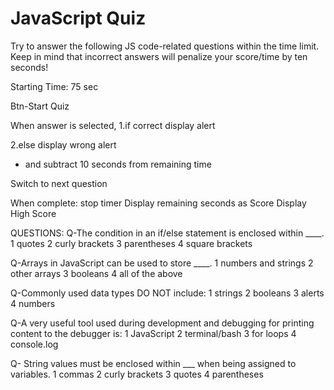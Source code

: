 # JavaScript Quiz

Try to answer the following JS code-related questions within the time limit. Keep in mind that incorrect answers will penalize your score/time by ten seconds!

Starting Time: 75 sec

Btn-Start Quiz

When answer is selected,
 1.if correct display alert

2.else display wrong alert

- and subtract 10 seconds from remaining time

Switch to next question

When complete:
stop timer
Display remaining seconds as Score
Display High Score

QUESTIONS:
Q-The condition in an if/else statement is enclosed within ____.
1 quotes
2 curly brackets
3 parentheses
4 square brackets

Q-Arrays in JavaScript can be used to store ____.
1 numbers and strings
2 other arrays
3 booleans
4 all of the above

Q-Commonly used data types DO NOT include:
1 strings
2 booleans
3 alerts
4 numbers

Q-A very useful tool used during development and debugging for printing content to the debugger is:
1 JavaScript
2 terminal/bash
3 for loops
4 console.log

Q- String values must be enclosed within ___ when being assigned to variables.
1 commas
2 curly brackets
3 quotes
4 parentheses
